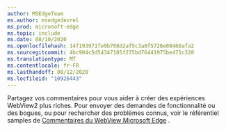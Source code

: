 ```yaml
---
author: MSEdgeTeam
ms.author: msedgedevrel
ms.prod: microsoft-edge
ms.topic: include
ms.date: 08/10/2020
ms.openlocfilehash: 14f193971fe9b768d2af5c3a0f5728e08460afa2
ms.sourcegitcommit: 4bc904c5d54347185f275bd76441975be471c320
ms.translationtype: MT
ms.contentlocale: fr-FR
ms.lasthandoff: 08/12/2020
ms.locfileid: "10926443"
---
```

Partagez vos commentaires pour vous aider à créer des expériences WebView2 plus riches.  Pour envoyer des demandes de fonctionnalité ou des bogues, ou pour rechercher des problèmes connus, voir le référentiel samples de [Commentaires du WebView Microsoft Edge][GithubMicrosoftedgeWebviewfeedback] .  

<!-- links -->  

[GithubMicrosoftedgeWebviewfeedback]: https://github.com/MicrosoftEdge/WebViewFeedback "Commentaires sur le WebView-MicrosoftEdge/WebViewFeedback | GitHub"  
